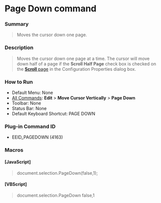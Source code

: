 # Page Down command

### Summary

> Moves the cursor down one page.

### Description

> Moves the cursor down one page at a time. The cursor will move down half of a
> page if the **Scroll Half Page** check box is checked on the
> [**Scroll** page](../../dlg/properties/scroll/index) in the Configuration Properties dialog box.

### How to Run

- Default Menu: None
- [All Commands](../tools/all_commands): **Edit** \> **Move Cursor Vertically**
\> **Page Down**
- Toolbar: None
- Status Bar: None
- Default Keyboard Shortcut: PAGE DOWN

### Plug-in Command ID

- EEID\_PAGEDOWN (4163)

### Macros

#### \[JavaScript\]

> document.selection.PageDown(false,1);

#### \[VBScript\]

> document.selection.PageDown false,1
